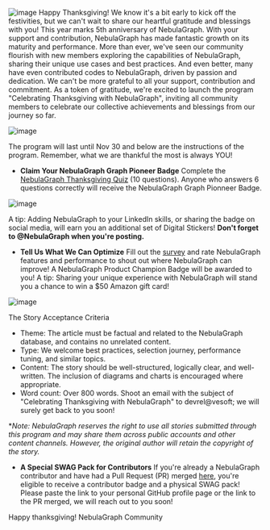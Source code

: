 ![image](https://www-cdn.nebula-graph.io/pic-upload/Banner-Thanksgiving05.jpg)
Happy Thanksgiving! We know it's a bit early to kick off the festivities, but we can't wait to share our heartful gratitude and blessings with you! 
This year marks 5th anniversary of NebulaGraph. With your support and contribution, NebulaGraph has made fantastic growth on its maturity and performance. More than ever, we've seen our community flourish with new members exploring the capabilities of NebulaGraph, sharing their unique use cases and best practices. And even better, many have even contributed codes to NebulaGraph, driven by passion and dedication. We can't be more grateful to all your support, contribution and commitment. As a token of gratitude, we're excited to launch the program "Celebrating Thanksgiving with NebulaGraph", inviting all community members to celebrate our collective achievements and blessings from our journey so far.

![image](https://www-cdn.nebula-graph.io/pic-upload/github_contributor.png)

The program will last until Nov 30 and below are the instructions of the program. Remember, what we are thankful the most is always YOU!
- **Claim Your NebulaGraph Graph Pioneer Badge**
Complete the [NebulaGraph Thanksgiving Quiz](https://forms.gle/L9Ud7CzHDXvhyXVp6) (10 questions). Anyone who answers 6 questions correctly will receive the NebulaGraph Graph Pionneer Badge.

![image](https://www-cdn.nebula-graph.io/pic-upload/Badge-NebulaGraph-pioneer.png)

A tip: Adding NebulaGraph to your LinkedIn skills, or sharing the badge on social media, will earn you an additional set of Digital Stickers! **Don't forget to @NebulaGraph when you're posting.**

- **Tell Us What We Can Optimize**
Fill out the [survey](https://forms.gle/L9Ud7CzHDXvhyXVp6) and rate NebulaGraph features and performance to shout out where NebulaGraph can improve! A NebulaGraph Product Champion Badge will be awarded to you!
A tip: Sharing your unique experience with NebulaGraph will stand you a chance to win a $50 Amazon gift card!

![image](https://www-cdn.nebula-graph.io/pic-upload/Badge-NebulaGraph-champion.png )

The Story Acceptance Criteria
- Theme: The article must be factual and related to the NebulaGraph database, and contains no unrelated content.
- Type: We welcome best practices, selection journey, performance tuning, and similar topics.
- Content: The story should be well-structured, logically clear, and well-written. The inclusion of diagrams and charts is encouraged where appropriate.
- Word count: Over 800 words.
Shoot an email with the subject of "Celebrating Thanksgiving with NebulaGraph" to devrel@vesoft; we will surely get back to you soon!

**Note: NebulaGraph reserves the right to use all stories submitted through this program and may share them across public accounts and other content channels. However, the original author will retain the copyright of the story.*

- **A Special SWAG Pack for Contributors**
If you're already a NebulaGraph contributor and have had a Pull Request (PR) merged [here](https://docs.google.com/forms/d/e/1FAIpQLSdZj8allCqmVbc3a9sn2Mywwsuh5Ti44gh0dVfOllY5rD1PqQ/viewform), you're eligible to receive a contributor badge and a physical SWAG pack! Please paste the link to your personal GitHub profile page or the link to the PR merged, we will reach out to you soon!

Happy thanksgiving!
NebulaGraph Community